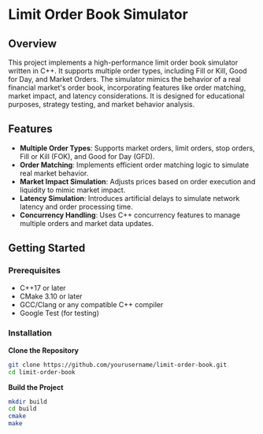 # Limit Order Book Simulator

## Overview
This project implements a high-performance limit order book simulator written in C++. It supports multiple order types, including Fill or Kill, Good for Day, and Market Orders. The simulator mimics the behavior of a real financial market's order book, incorporating features like order matching, market impact, and latency considerations. It is designed for educational purposes, strategy testing, and market behavior analysis.

## Features
- **Multiple Order Types**: Supports market orders, limit orders, stop orders, Fill or Kill (FOK), and Good for Day (GFD).
- **Order Matching**: Implements efficient order matching logic to simulate real market behavior.
- **Market Impact Simulation**: Adjusts prices based on order execution and liquidity to mimic market impact.
- **Latency Simulation**: Introduces artificial delays to simulate network latency and order processing time.
- **Concurrency Handling**: Uses C++ concurrency features to manage multiple orders and market data updates.

## Getting Started

### Prerequisites
- C++17 or later
- CMake 3.10 or later
- GCC/Clang or any compatible C++ compiler
- Google Test (for testing)

### Installation

 **Clone the Repository**
   ```sh
   git clone https://github.com/yourusername/limit-order-book.git
   cd limit-order-book
   ```


 **Build the Project**
   ```sh
   mkdir build
   cd build
   cmake 
   make
   ```
